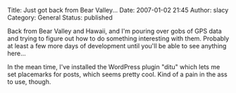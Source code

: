 Title: Just got back from Bear Valley...
Date: 2007-01-02 21:45
Author: slacy
Category: General
Status: published

Back from Bear Valley and Hawaii, and I'm pouring over gobs of GPS data
and trying to figure out how to do something interesting with them.
Probably at least a few more days of development until you'll be able to
see anything here...

In the mean time, I've installed the WordPress plugin "ditu" which lets
me set placemarks for posts, which seems pretty cool. Kind of a pain in
the ass to use, though.
